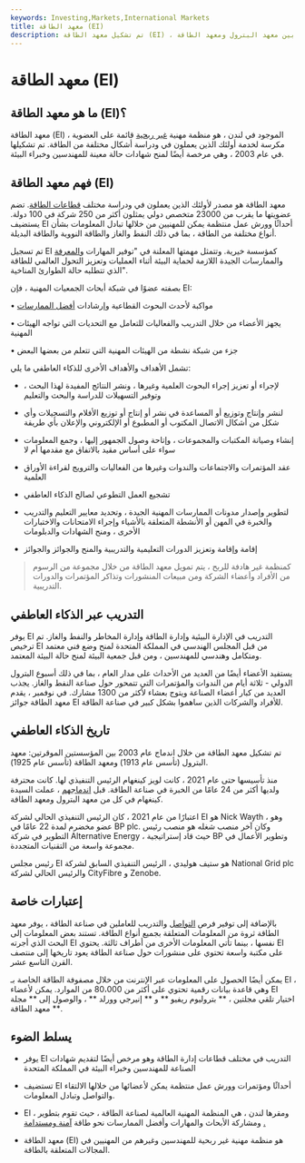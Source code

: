 ```yaml
---
keywords: Investing,Markets,International Markets
title: معهد الطاقة (EI)
description: تم تشكيل معهد الطاقة (EI) ، ومقره لندن ، إنجلترا ، من خلال اندماج عام 2003 بين معهد البترول ومعهد الطاقة.
---
```


# معهد الطاقة (EI)
## ما هو معهد الطاقة (EI)؟

معهد الطاقة (EI) ، الموجود في لندن ، هو منظمة مهنية [غير ربحية](/not-for-profit) قائمة على العضوية مكرسة لخدمة أولئك الذين يعملون في ودراسة أشكال مختلفة من الطاقة. تم تشكيلها في عام 2003 ، وهي مرخصة أيضًا لمنح شهادات حالة معينة للمهندسين وخبراء البيئة.

## فهم معهد الطاقة (EI)

معهد الطاقة هو مصدر لأولئك الذين يعملون في ودراسة مختلف[](/energy_sector) [قطاعات الطاقة](/energy_sector). تضم عضويتها ما يقرب من 23000 متخصص دولي يمثلون أكثر من 250 شركة في 100 دولة. يستضيف EI أحداثًا وورش عمل منتظمة يمكن للمهنيين من خلالها تبادل المعلومات بشأن أنواع مختلفة من الطاقة ، بما في ذلك النفط والغاز والطاقة النووية والطاقة البديلة.

تم تسجيل EI كمؤسسة خيرية. وتتمثل مهمتها المعلنة في "توفير المهارات [والمعرفة](/body-of-knowledge) والممارسات الجيدة اللازمة لحماية البيئة أثناء العمليات وتعزيز التحول العالمي للطاقة الذي تتطلبه حالة الطوارئ المناخية".

بصفته عضوًا في شبكة أبحاث الجمعيات المهنية ، فإن EI:

• مواكبة لأحدث البحوث القطاعية وإرشادات [أفضل الممارسات](/best_practices)

• يجهز الأعضاء من خلال التدريب والفعاليات للتعامل مع التحديات التي تواجه الهيئات المهنية

• جزء من شبكة نشطة من الهيئات المهنية التي تتعلم من بعضها البعض

تشمل الأهداف والأهداف الأخرى للذكاء العاطفي ما يلي:

- لإجراء أو تعزيز إجراء البحوث العلمية وغيرها ، ونشر النتائج المفيدة لهذا البحث ، وتوفير التسهيلات للدراسة والبحث والتعليم

- لنشر وإنتاج وتوزيع أو المساعدة في نشر أو إنتاج أو توزيع الأفلام والتسجيلات وأي شكل من أشكال الاتصال المكتوب أو المطبوع أو الإلكتروني والإعلان بأي طريقة

- إنشاء وصيانة المكتبات والمجموعات ، وإتاحة وصول الجمهور إليها ، وجمع المعلومات سواء على أساس مقيد بالاتفاق مع مقدمها أم لا

- عقد المؤتمرات والاجتماعات والندوات وغيرها من الفعاليات والترويج لقراءة الأوراق العلمية

- تشجيع العمل التطوعي لصالح الذكاء العاطفي

- لتطوير وإصدار مدونات الممارسات المهنية الجيدة ، وتحديد معايير التعليم والتدريب والخبرة في المهن أو الأنشطة المتعلقة بالأشياء وإجراء الامتحانات والاختبارات الأخرى ، ومنح الشهادات والدبلومات

- إقامة وإقامة وتعزيز الدورات التعليمية والتدريبية والمنح والجوائز والجوائز

> كمنظمة غير هادفة للربح ، يتم تمويل معهد الطاقة من خلال مجموعة من الرسوم من الأفراد وأعضاء الشركة ومن مبيعات المنشورات وتذاكر المؤتمرات والدورات التدريبية.

>

## التدريب عبر الذكاء العاطفي

يوفر EI التدريب في الإدارة البيئية وإدارة الطاقة وإدارة المخاطر والنفط والغاز. تم ترخيص EI من قبل المجلس الهندسي في المملكة المتحدة لمنح وضع فني معتمد ومتكامل وهندسي للمهندسين ، ومن قبل جمعية البيئة لمنح حالة البيئة المعتمد.

يستفيد الأعضاء أيضًا من العديد من الأحداث على مدار العام ، بما في ذلك أسبوع البترول الدولي - ثلاثة أيام من الندوات والمؤتمرات التي تتمحور حول صناعة النفط والغاز. يجذب العديد من كبار أعضاء الصناعة ويتوج بعشاء لأكثر من 1300 مشارك. في نوفمبر ، يقدم معهد الطاقة جوائز EI للأفراد والشركات الذين ساهموا بشكل كبير في صناعة الطاقة.

## تاريخ الذكاء العاطفي

تم تشكيل معهد الطاقة من خلال اندماج عام 2003 بين المؤسستين الموقرتين: معهد البترول (تأسس عام 1913) ومعهد الطاقة (تأسس عام 1925).

منذ تأسيسها حتى عام 2021 ، كانت لويز كينغهام الرئيس التنفيذي لها. كانت محترفة ولديها أكثر من 24 عامًا من الخبرة في صناعة الطاقة. قبل [اندماجهم](/merger) ، عملت السيدة كينغهام في كل من معهد البترول ومعهد الطاقة.

اعتبارًا من عام 2021 ، كان الرئيس التنفيذي الحالي لشركة EI هو Nick Wayth ، وهو عضو مخضرم لمدة 22 عامًا في BP plc. وكان آخر منصب شغله هو منصب رئيس التطوير في شركة Alternative Energy ، حيث قاد إستراتيجية BP وتطوير الأعمال في مجموعة واسعة من التقنيات المتجددة.

رئيس مجلس EI هو ستيف هوليدي ، الرئيس التنفيذي السابق لشركة National Grid plc والرئيس الحالي لشركة CityFibre و Zenobe.

## إعتبارات خاصة

بالإضافة إلى توفير فرص [التواصل](/networking) والتدريب للعاملين في صناعة الطاقة ، يوفر معهد الطاقة ثروة من المعلومات المتعلقة بجميع أنواع الطاقة. تستند بعض المعلومات إلى البحث الذي أجرته EI نفسها ، بينما تأتي المعلومات الأخرى من أطراف ثالثة. يحتوي EI على مكتبة واسعة تحتوي على منشورات حول صناعة الطاقة يعود تاريخها إلى منتصف القرن التاسع عشر.

يمكن أيضًا الحصول على المعلومات عبر الإنترنت من خلال مصفوفة الطاقة الخاصة بـ EI ، وهي قاعدة بيانات رقمية تحتوي على أكثر من 80،000 من الموارد. يمكن لأعضاء EI اختيار تلقي مجلتين ، ** بتروليوم ريفيو ** و ** إنيرجي وورلد ** ، والوصول إلى ** مجلة معهد الطاقة **.

## يسلط الضوء

- يوفر EI التدريب في مختلف قطاعات إدارة الطاقة وهو مرخص أيضًا لتقديم شهادات الصناعة للمهندسين وخبراء البيئة في المملكة المتحدة

- تستضيف EI أحداثًا ومؤتمرات وورش عمل منتظمة يمكن لأعضائها من خلالها الالتقاء والتواصل وتبادل المعلومات.

- EI ، ومقرها لندن ، هي المنظمة المهنية العالمية لصناعة الطاقة ، حيث تقوم بتطوير ومشاركة الأبحاث والمهارات وأفضل الممارسات نحو طاقة [آمنة ومستدامة](/sustainability) [.](/sustainability)

- معهد الطاقة (EI) هو منظمة مهنية غير ربحية للمهندسين وغيرهم من المهنيين في المجالات المتعلقة بالطاقة.


